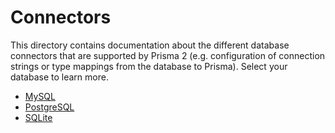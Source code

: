 # Connectors

This directory contains documentation about the different database connectors that are supported by Prisma 2 (e.g. configuration of connection strings or type mappings from the database to Prisma). Select your database to learn more.

- [MySQL](./mysql.md)
- [PostgreSQL](./postgresql.md)
- [SQLite](./sqlite.md)

